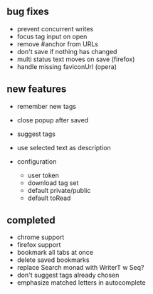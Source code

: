 
## bug fixes

- prevent concurrent writes
- focus tag input on open
- remove #anchor from URLs
- don't save if nothing has changed
- multi status text moves on save (firefox)
- handle missing faviconUrl (opera)

## new features

- remember new tags
- close popup after saved
- suggest tags
- use selected text as description

- configuration
  - user token
  - download tag set
  - default private/public
  - default toRead

## completed

- chrome support
- firefox support
- bookmark all tabs at once
- delete saved bookmarks
- replace Search monad with WriterT w Seq?
- don't suggest tags already chosen
- emphasize matched letters in autocomplete
